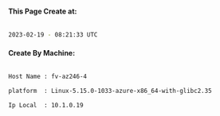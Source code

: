 
   
#### This Page Create at:

```bash

2023-02-19 - 08:21:33 UTC

```

#### Create By Machine:

```bash

Host Name : fv-az246-4

platform  : Linux-5.15.0-1033-azure-x86_64-with-glibc2.35

Ip Local  : 10.1.0.19

```

